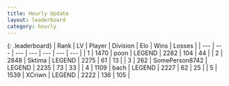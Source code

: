 ```yaml
---
title: Hourly Update
layout: leaderboard
category: hourly
---
```


{: .leaderboard}
| Rank | LV | Player | Division | Elo | Wins | Losses |
| --- | --- | --- | --- | --- | --- | --- |
| <span data-change="1">1</span> | 1470 | <span title="ID: 540690">poon</span> | LEGEND | <span data-change="12">2282</span> | <span data-change="2">104</span> | <span data-change="0">44</span> |
| <span data-change="-1">2</span> | 2848 | <span title="ID: 353063">Sktima</span> | LEGEND | <span data-change="0">2275</span> | <span data-change="0">61</span> | <span data-change="0">13</span> |
| <span data-change="0">3</span> | 262 | <span title="ID: 573870">SomePerson8742</span> | LEGEND | <span data-change="0">2235</span> | <span data-change="0">73</span> | <span data-change="0">33</span> |
| <span data-change="0">4</span> | 1109 | <span title="ID: 281795">bach</span> | LEGEND | <span data-change="0">2227</span> | <span data-change="0">62</span> | <span data-change="0">25</span> |
| <span data-change="0">5</span> | 1539 | <span title="ID: 448883">XCriwn</span> | LEGEND | <span data-change="0">2222</span> | <span data-change="0">136</span> | <span data-change="0">105</span> |